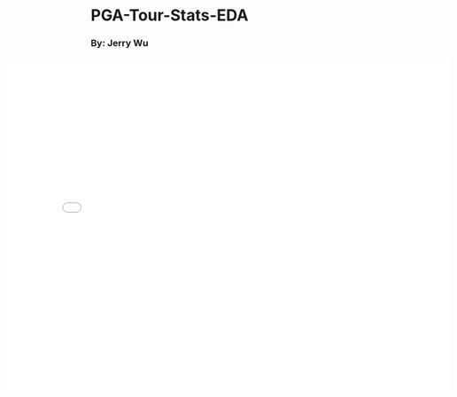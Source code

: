 # PGA-Tour-Stats-EDA
### By: Jerry Wu
<iframe src="2015 Graphs/top_stp_2015.html" width=800 height=600 frameBorder=0  style = "position: relative; right: 30%" ></iframe>
